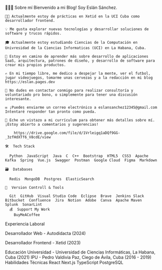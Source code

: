 👨🏻‍💻  Sobre mí
     Bienvenido a mi Blog! Soy Eslán Sánchez.
     
    👨‍💻 Actualmente estoy de prácticas en Xetid en la UCI Cuba como desarrollador frontend.
    
    💡 Me gusta explorar nuevas tecnologías y desarrollar soluciones de software y trucos rápidos.
    
    🎓 Actualmente estoy estudiando Ciencias de la Computación en Univresidad de la Ciencias Informaticas (UCI) en La Habana, Cuba.
    
    🌱 Estoy en camino de aprender más sobre desarrollo de aplicaciones SaaS, arquitectura, patrones de diseño, y desarrollo de software para crear mis propios productos.
    
    ✍️ En mi tiempo libre, me dedico a despejar la mente, ver el futbol, jugar videojuegos, tomarme unas cervezas y a la redacción en mi blog https://eslan.pages.dev 
    
    💬 No dudes en contactar conmigo para realizar consultoría y voluntariado pro bono, o simplemente para tener una discusión interesante.
    
    ✉️ ¡Puedes enviarme un correo electrónico a eslansanchez12345@gmail.com Intentaré responder tan pronto como pueda.
    
    📄 Eche un vistazo a mi currículum para obtener más detalles sobre mí. ¡Estoy abierto a comentarios y sugerencias!
    
        https://drive.google.com/file/d/1Vrleigq1aDQf9GG-_3zfHdXTf6_V8cdE/view

    🛠  Tech Stack
    
      Python  JavaScript  Java  C  C++  Bootstrap  HTML5  CSS3  Apache Kafka  Spring  Vue.js  Swagger  Postman  Google Cloud  Figma  Markdown 

    🗃  Databases
    
      Redis  MongoDB  Postgres  ElasticSearch 

    🧰  Version Controll & Tools
    
      Git  GitHub  Visual Studio Code  Eclipse  Brave  Jenkins Slack  Bitbucket  Confluence  Jira  Notion  Adobe  Canva  Apache Maven  Splunk  SonarLint 
      💰  Support My Work
        BuyMeACoffee


Experiencia Laboral

Desarrollador Web - Autodidacta (2024)

Desarrollador Frontend - Xetid (2023)

Educación
Universidad - Universidad de Ciencias Informáticas, La Habana, Cuba (2021)
IPU - Pedro Valdivia Paz, Ciego de Ávila, Cuba (2016 - 2019)
Habilidades Técnicas
React
Next.js
TypeScript
PostgreSQL
